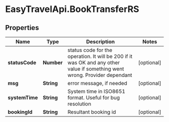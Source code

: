 # EasyTravelApi.BookTransferRS

## Properties
Name | Type | Description | Notes
------------ | ------------- | ------------- | -------------
**statusCode** | **Number** | status code for the operation. It will be 200 if it was OK and any other value if something went wrong. Provider dependant | [optional] 
**msg** | **String** | error message, if needed | [optional] 
**systemTime** | **String** | System time in ISO8651 format. Useful for bug resolution | [optional] 
**bookingId** | **String** | Resultant booking id | [optional] 


